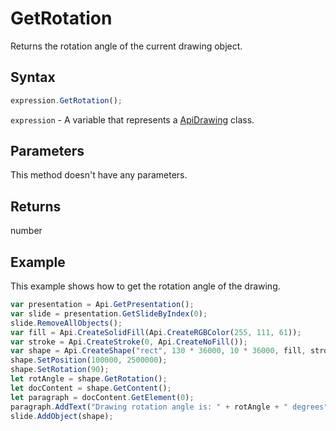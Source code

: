 # GetRotation

Returns the rotation angle of the current drawing object.

## Syntax

```javascript
expression.GetRotation();
```

`expression` - A variable that represents a [ApiDrawing](../ApiDrawing.md) class.

## Parameters

This method doesn't have any parameters.

## Returns

number

## Example

This example shows how to get the rotation angle of the drawing.

```javascript editor-pptx
var presentation = Api.GetPresentation();
var slide = presentation.GetSlideByIndex(0);
slide.RemoveAllObjects();
var fill = Api.CreateSolidFill(Api.CreateRGBColor(255, 111, 61));
var stroke = Api.CreateStroke(0, Api.CreateNoFill());
var shape = Api.CreateShape("rect", 130 * 36000, 10 * 36000, fill, stroke);
shape.SetPosition(100000, 2500000);
shape.SetRotation(90);
let rotAngle = shape.GetRotation();
let docContent = shape.GetContent();
let paragraph = docContent.GetElement(0);
paragraph.AddText("Drawing rotation angle is: " + rotAngle + " degrees");
slide.AddObject(shape);
```
